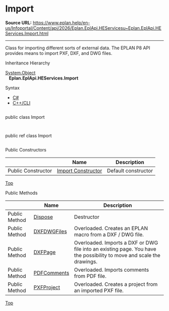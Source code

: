 # Import

**Source URL:** https://www.eplan.help/en-us/Infoportal/Content/api/2026/Eplan.EplApi.HEServicesu~Eplan.EplApi.HEServices.Import.html

---

Class for importing different sorts of external data. The EPLAN P8 API provides means to import PXF, DXF, and DWG files.

Inheritance Hierarchy

[System.Object](#)  
   **Eplan.EplApi.HEServices.Import**

Syntax

- [C#](#i-syntax-CS)
- [C++/CLI](#i-syntax-CPP2005)

```
```
public class Import
```
```

```
```
public ref class Import
```
```



Public Constructors

|  | Name | Description |
| --- | --- | --- |
| Public Constructor | [Import Constructor](Eplan.EplApi.HEServicesu~Eplan.EplApi.HEServices.Import~_ctor.html) | Default constructor |

[Top](#top)




Public Methods

|  | Name | Description |
| --- | --- | --- |
| Public Method | [Dispose](Eplan.EplApi.HEServicesu~Eplan.EplApi.HEServices.Import~Dispose().html) | Destructor |
| Public Method | [DXFDWGFiles](Eplan.EplApi.HEServicesu~Eplan.EplApi.HEServices.Import~DXFDWGFiles.html) | Overloaded. Creates an EPLAN macro from a DXF / DWG file. |
| Public Method | [DXFPage](Eplan.EplApi.HEServicesu~Eplan.EplApi.HEServices.Import~DXFPage.html) | Overloaded. Imports a DXF or DWG file into an existing page. You have the possibility to move and scale the drawings. |
| Public Method | [PDFComments](Eplan.EplApi.HEServicesu~Eplan.EplApi.HEServices.Import~PDFComments.html) | Overloaded. Imports comments from PDF file. |
| Public Method | [PXFProject](Eplan.EplApi.HEServicesu~Eplan.EplApi.HEServices.Import~PXFProject.html) | Overloaded. Creates a project from an imported PXF file. |

[Top](#top)
